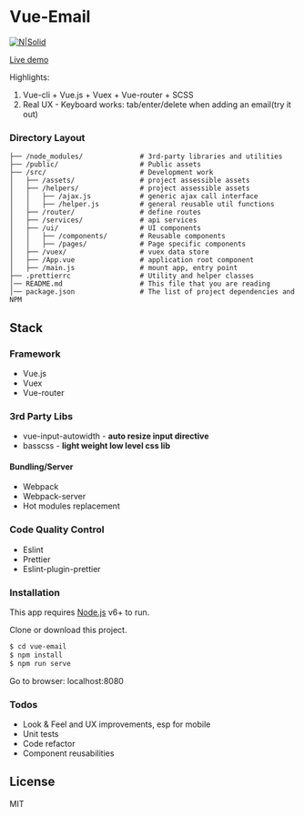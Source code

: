 # Vue-Email

[![N|Solid](https://cldup.com/dTxpPi9lDf.thumb.png)](https://nodesource.com/products/nsolid)

[Live demo](https://this-is-demo-only.firebaseapp.com)

Highlights:

1.  Vue-cli + Vue.js + Vuex + Vue-router + SCSS
2.  Real UX - Keyboard works: tab/enter/delete when adding an email(try it out)

### Directory Layout

```shell
├── /node_modules/              # 3rd-party libraries and utilities
├── /public/                    # Public assets
├── /src/                       # Development work
│   ├── /assets/                # project assessible assets
│   ├── /helpers/               # project assessible assets
│   │   ├── /ajax.js            # generic ajax call interface
│   │   ├── /helper.js          # general reusable util functions
│   ├── /router/                # define routes
│   ├── /services/              # api services
│   ├── /ui/                    # UI components
│   │   ├── /components/        # Reusable components
│   │   ├── /pages/             # Page specific components
│   ├── /vuex/                  # vuex data store
│   ├── /App.vue                # application root component
│   ├── /main.js                # mount app, entry point
├── .prettierrc                 # Utility and helper classes
│── README.md                   # This file that you are reading
│── package.json                # The list of project dependencies and NPM
```

## Stack

### Framework

* Vue.js
* Vuex
* Vue-router

### 3rd Party Libs

* vue-input-autowidth - **auto resize input directive**
* basscss - **light weight low level css lib**

#### Bundling/Server

* Webpack
* Webpack-server
* Hot modules replacement

### Code Quality Control

* Eslint
* Prettier
* Eslint-plugin-prettier

### Installation

This app requires [Node.js](https://nodejs.org/) v6+ to run.

Clone or download this project.

```sh
$ cd vue-email
$ npm install
$ npm run serve
```

Go to browser: localhost:8080

### Todos

* Look & Feel and UX improvements, esp for mobile
* Unit tests
* Code refactor
* Component reusabilities

## License

MIT
